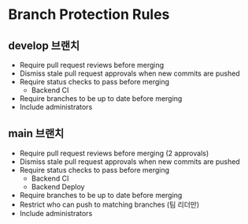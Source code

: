 # Branch Protection Rules

## develop 브랜치
- Require pull request reviews before merging
- Dismiss stale pull request approvals when new commits are pushed
- Require status checks to pass before merging
  - Backend CI
- Require branches to be up to date before merging
- Include administrators

## main 브랜치
- Require pull request reviews before merging (2 approvals)
- Dismiss stale pull request approvals when new commits are pushed
- Require status checks to pass before merging
  - Backend CI
  - Backend Deploy
- Require branches to be up to date before merging
- Restrict who can push to matching branches (팀 리더만)
- Include administrators